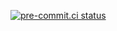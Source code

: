 [![pre-commit.ci status](https://results.pre-commit.ci/badge/github/Qinnovation123/kegg-rag/main.svg)](https://results.pre-commit.ci/latest/github/Qinnovation123/kegg-rag/main)
